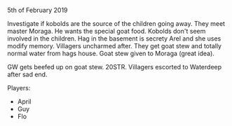 5th of February 2019

Investigate if kobolds are the source of the children going away.
They meet master Moraga.
He wants the special goat food. Kobolds don't seem involved in the children.
Hag in the basement is secrety Arel and she uses modify memory.
Villagers uncharmed after.
They get goat stew and totally normal water from hags house.
Goat stew given to Moraga (great idea).

GW gets beefed up on goat stew. 20STR.
Villagers escorted to Waterdeep after sad end.

Players:
- April
- Guy
- Flo